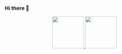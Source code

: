 ### Hi there 👋

<div align="center">
  <a href="https://github.com/sofiarovaris">
  <img height="100em" src="https://github-readme-stats.vercel.app/api?username=sofiarovaris&show_icons=true&theme=dracula&include_all_commits=true&count_private=true"/>
  <img height="100em" src="https://github-readme-stats.vercel.app/api/top-langs/?username=sofiarovaris&layout=compact&langs_count=7&theme=dracula"/>
</div>

